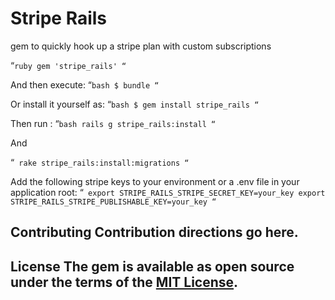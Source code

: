 # Stripe Rails

gem to quickly hook up a stripe plan with custom subscriptions

“`ruby gem 'stripe_rails' “`

And then execute: “`bash $ bundle “`

Or install it yourself as: “`bash $ gem install stripe_rails “`

Then run : “`bash rails g stripe_rails:install “`

And

“` rake stripe_rails:install:migrations “`

Add the following stripe keys to your environment or a .env file in your application root: “` export STRIPE_RAILS_STRIPE_SECRET_KEY=your_key export STRIPE_RAILS_STRIPE_PUBLISHABLE_KEY=your_key “`

## Contributing Contribution directions go here.

## License The gem is available as open source under the terms of the [MIT License](opensource.org/licenses/MIT).